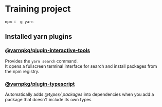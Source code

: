 # Training project
```text
npm i -g yarn
```

## Installed yarn plugins

### [@yarnpkg/plugin-interactive-tools](https://github.com/yarnpkg/berry/tree/master/packages/plugin-interactive-tools)
Provides the `yarn search` command.  
It opens a fullscreen terminal interface for search and install packages from the npm registry.

### [@yarnpkg/plugin-typescript](https://github.com/yarnpkg/berry/tree/master/packages/plugin-typescript)
Automatically adds _@types/ packages_ into dependencies when you add a package that doesn't include its own types
